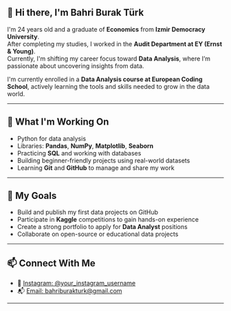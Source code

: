 ## 👋 Hi there, I'm Bahri Burak Türk

I'm 24 years old and a graduate of **Economics** from **Izmir Democracy University**.  
After completing my studies, I worked in the **Audit Department at EY (Ernst & Young)**.  
Currently, I'm shifting my career focus toward **Data Analysis**, where I’m passionate about uncovering insights from data.

I'm currently enrolled in a **Data Analysis course at European Coding School**, actively learning the tools and skills needed to grow in the data world.

---

## 🚀 What I'm Working On
- Python for data analysis  
- Libraries: **Pandas**, **NumPy**, **Matplotlib**, **Seaborn**  
- Practicing **SQL** and working with databases  
- Building beginner-friendly projects using real-world datasets  
- Learning **Git** and **GitHub** to manage and share my work

---

## 🎯 My Goals
- Build and publish my first data projects on GitHub  
- Participate in **Kaggle** competitions to gain hands-on experience  
- Create a strong portfolio to apply for **Data Analyst** positions  
- Collaborate on open-source or educational data projects

---

## 📫 Connect With Me  
- 📸 [Instagram: @your_instagram_username](https://www.instagram.com/your_instagram_username)  
- 📬 [Email: bahriburakturk@gmail.com](mailto:bahriburakturk@gmail.com)

---

